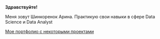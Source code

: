 **Здравствуйте!** 

Меня зовут Шинкоренок Арина. Практикую свои навыки в сфере Data Science и Data Analyst

[Мое портфолио с некоторыми проектами](https://github.com/ShinkorenokArina/yandex_practicum)
